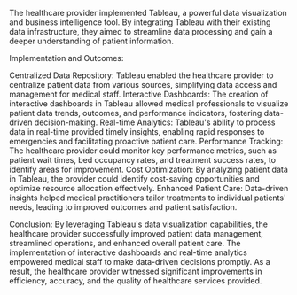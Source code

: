 The healthcare provider implemented Tableau, a powerful data visualization and business intelligence tool. By integrating Tableau with their existing data infrastructure, they aimed to streamline data processing and gain a deeper understanding of patient information.

Implementation and Outcomes:

Centralized Data Repository: Tableau enabled the healthcare provider to centralize patient data from various sources, simplifying data access and management for medical staff.
Interactive Dashboards: The creation of interactive dashboards in Tableau allowed medical professionals to visualize patient data trends, outcomes, and performance indicators, fostering data-driven decision-making.
Real-time Analytics: Tableau's ability to process data in real-time provided timely insights, enabling rapid responses to emergencies and facilitating proactive patient care.
Performance Tracking: The healthcare provider could monitor key performance metrics, such as patient wait times, bed occupancy rates, and treatment success rates, to identify areas for improvement.
Cost Optimization: By analyzing patient data in Tableau, the provider could identify cost-saving opportunities and optimize resource allocation effectively.
Enhanced Patient Care: Data-driven insights helped medical practitioners tailor treatments to individual patients' needs, leading to improved outcomes and patient satisfaction.

Conclusion: By leveraging Tableau's data visualization capabilities, the healthcare provider successfully improved patient data management, streamlined operations, and enhanced overall patient care. The implementation of interactive dashboards and real-time analytics empowered medical staff to make data-driven decisions promptly. As a result, the healthcare provider witnessed significant improvements in efficiency, accuracy, and the quality of healthcare services provided.

